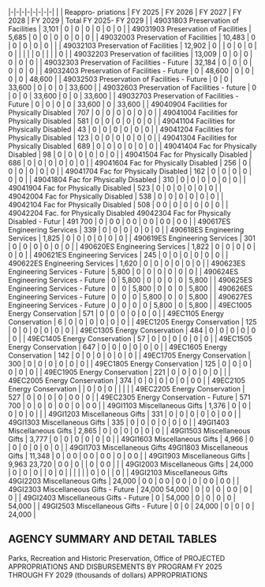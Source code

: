 |-|-|-|-|-|-|-|-|
| | Reappro-  priations | FY 2025 | FY 2026 | FY 2027 | FY 2028 | FY 2029 | Total FY 2025- FY 2029 |
| 49031803 Preservation of Facilities | 3,101 | 0 | 0 | 0 | 0 | 0 | 0 |
| 49031903 Preservation of Facilities | 5,685 | 0 | 0 | 0 | 0 | 0 | 0 |
| 49032003 Preservation of Facilities | 10,483 | 0 | 0 | 0 | 0 | 0 | |
| 49032103 Preservation of Facilities | 12,902 | 0 | | 0 | 0 | 0 | 0 |
| | | | 0 | | | | 0 |
| 49032203 Preservation of facilities | 13,009 | 0 | 0 | 0 | 0 | 0 | 0 |
| 49032303 Preservation of Facilities - Future | 32,184 | 0 | 0 | 0 | 0 | 0 | 0 |
| 49032403 Preservation of Facilities - Future | 0 | 48,600 | 0 | 0 | 0 | 0 | 48,600 |
| 49032503 Preservation of Facilities - Future | 0 | 0 | 33,600 | 0 | 0 | 0 | 33,600 |
| 49032603 Preservation of Facilities - future | 0 | 0 | 0 | 33,600 | 0 | 0 | 33,600 |
| 49032703 Preservation of Facilities - Future | 0 | 0 | 0 | 0 | 33,600 | 0 | 33,600 |
| 49040904 Facilities for Physically Disabled | 707 | 0 | 0 | 0 | 0 | 0 | 0 |
| 49041004 Facilities for Physically Disabled | 581 | 0 | 0 | 0 | 0 | 0 | 0 |
| 49041104 Facilities for Physically Disabled | 43 | 0 | 0 | 0 | 0 | 0 | 0 |
| 49041204 Facilities for Physically Disabled | 123 | 0 | 0 | 0 | 0 | 0 | 0 |
| 49041304 Facilities for Physically Disabled | 689 | 0 | 0 | 0 | 0 | 0 | 0 |
| 49041404 Fac for Physically Disabled | 98 | 0 | 0 | 0 | 0 | 0 | 0 |
| 49041504 Fac for Physically Disabled | 686 | 0 | 0 | 0 | 0 | 0 | 0 |
| 49041604 Fac for Physically Disabled | 256 | 0 | 0 | 0 | 0 | 0 | 0 |
| 49041704 Fac for Physically Disabled | 162 | 0 | 0 | 0 | 0 | 0 | 0 |
| 49041804 Fac for Physically Disabled | 310 | 0 | 0 | 0 | 0 | 0 | 0 |
| 49041904 Fac for Physically Disabled | 523 | 0 | 0 | 0 | 0 | 0 | 0 |
| 49042004 Fac for Physically Disabled | 538 | 0 | 0 | 0 | 0 | 0 | 0 |
| 49042104 Fac for Physically Disabled | 508 | 0  0 | 0 | 0 | 0 | 0 | 0 |
| 49042204 Fac. for Physically Disabled 49042304 Fac for Physically Disabled - Futur | 491  700 | 0 | 0  0 | 0  0 | 0  0 | 0  0 | 0  0 |
| 490617ES Engineering Services | 339 | 0 | 0 | 0 | 0 | 0 | 0 |
| 490618ES Engineering Services | 1,825 | 0 | 0 | 0 | 0 | 0 | 0 |
| 490619ES Engineering Services | 301 | 0 | 0 | 0 | 0 | 0 | 0 |
| 490620ES Engineering Services | 1,822 | 0 | 0 | 0 | 0 | 0 | 0 |
| 490621ES Engineering Services | 245 | 0 | 0 | 0 | 0 | 0 | 0 |
| 490622ES Engineering Services | 1,620 | 0 | 0 | 0 | 0 | 0 | 0 |
| 490623ES Engineering Services - Future | 5,800 | 0 | 0 | 0 | 0 | 0 | 0 |
| 490624ES Engineering Services - Future | 0 | 5,800 | 0 | 0 | 0 | 0 | 5,800 |
| 490625ES Engineering Services - Future | 0 | 0 | 5,800 | 0 | 0 | 0 | 5,800 |
| 490626ES Engineering Services - Future | 0 | 0 | 0 | 5,800 | 0 | 0 | 5,800 |
| 490627ES Engineering Services - Future | 0 | 0 | 0 | 0 | 5,800 | 0 | 5,800 |
| 49EC1005 Energy Conservation | 571 | 0 | 0 | 0 | 0 | 0 | 0 |
| 49EC1105 Energy Conservation | 6 | 0 | 0 | 0 | 0 | 0 | 0 |
| 49EC1205 Energy Conservation | 125 | 0 | 0 | 0 | 0 | 0 | 0 |
| 49EC1305 Energy Conservation | 484 | 0 | 0 | 0 | 0 | 0 | 0 |
| 49EC1405 Energy Conservation | 57 | 0 | 0 | 0 | 0 | 0 | 0 |
| 49EC1505 Energy Conservation | 647 | 0 | 0 | 0 | 0 | 0 | 0 |
| 49EC1605 Energy Conservation | 142 | 0 | 0 | 0 | 0 | 0 | 0 |
| 49EC1705 Energy Conservation | 300 | 0 | 0 | 0 | 0 | 0 | 0 |
| 49EC1805 Energy Conservation | 125 | 0 | 0 | 0 | 0 | 0 | 0 |
| 49EC1905 Energy Conservation | 221 | 0 | 0 | 0 | 0 | 0 | |
| 49EC2005 Energy Conservation | 374 | 0 | 0 | 0 | 0 | 0 | 0  0 |
| 49EC2105 Energy Conservation | | 0 | 0 | 0 | | | |
| 49EC2205 Energy Conservation | 527 | 0 | 0 | 0 | 0 | 0  0 | 0 |
| 49EC2305 Energy Conservation - Future | 571  700 | 0 | 0 | 0 | 0  0 | 0 | 0  0 |
| 49GI1103 Miscellaneous Gifts | 1,376 | 0 | 0 | 0 | 0 | 0 | |
| 49GI1203 Miscellaneous Gifts | 331 | 0 | 0 | 0 | 0 | 0 | 0  0 |
| 49GI1303 Miscellaneous Gifts | 335 | 0 | 0 | 0 | 0 | 0 | 0 |
| 49GI1403 Miscellaneous Gifts | 2,865 | 0 | 0 | 0 | 0 | 0 | 0 |
| 49GI1503 Miscellaneous Gifts | 3,777 | 0 | 0 | 0 | 0 | 0 | 0 |
| 49GI1603 Miscellaneous Gifts | 4,966 | 0 | 0 | 0 | 0 | 0 | 0 |
| 49GI1703 Miscellaneous Gifts 49GI1803 Miscellaneous Gifts | 11,348 | 0 | 0  0 | 0  0 | 0  0 | 0 | 0  0 |
| 49GI1903 Miscellaneous Gifts | 9,963  23,720 | 0  0 | 0 | | 0 | 0  0 | |
| 49GI2003 Miscellaneous Gifts | 24,000 | 0 | 0 | 0 | | 0 | 0 |
| | | | | 0 | 0 | | 0 |
| 49GI2103 Miscellaneous Gifts 49GI2203 Miscellaneous Gifts | 24,000 | 0  0 | 0  0 | 0  0 | 0 | 0  0 | 0  0 |
| 49GI2303 Miscellaneous Gifts - Future | 24,000  54,000 | 0 | 0 | 0 | 0  0 | 0 | 0 |
| 49GI2403 Miscellaneous Gifts - Future | 0 | 54,000 | 0 | 0 | 0 | 0 | 54,000 |
| 49GI2503 Miscellaneous Gifts - Future | 0 | 0 | 24,000 | 0 | 0 | 0 | 24,000 |

## **AGENCY SUMMARY AND DETAIL TABLES**

Parks, Recreation and Historic Preservation, Office of PROJECTED APPROPRIATIONS AND DISBURSEMENTS BY PROGRAM FY 2025 THROUGH FY 2029 (thousands of dollars) APPROPRIATIONS